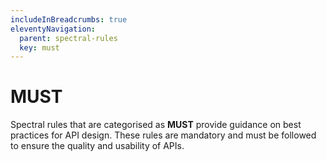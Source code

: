 ```yaml
---
includeInBreadcrumbs: true
eleventyNavigation:
  parent: spectral-rules
  key: must
---
```


# MUST

Spectral rules that are categorised as **MUST** provide guidance on best practices for API design. These rules are mandatory and must be followed to ensure the quality and usability of APIs.
